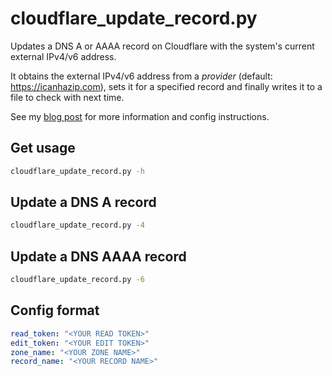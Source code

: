 # cloudflare_update_record.py

Updates a DNS A or AAAA record on Cloudflare with the system's current external IPv4/v6 address.

It obtains the external IPv4/v6 address from a *provider* (default: https://icanhazip.com), sets it for a specified record and finally writes it to a file to check with next time.

See my [blog post](https://valh.io/p/python-script-for-cloudflare-dns-record-updates-dyndns/) for more information and config instructions.

## Get usage

```bash
cloudflare_update_record.py -h
```

## Update a DNS A record

```bash
cloudflare_update_record.py -4
```

## Update a DNS AAAA record

```bash
cloudflare_update_record.py -6
```

## Config format

```yaml
read_token: "<YOUR READ TOKEN>"
edit_token: "<YOUR EDIT TOKEN>"
zone_name: "<YOUR ZONE NAME>"
record_name: "<YOUR RECORD NAME>"
```